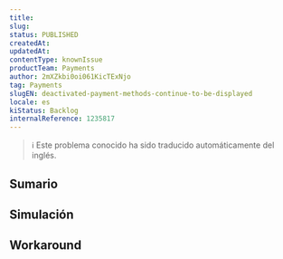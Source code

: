 ```yaml
---
title: 
slug: 
status: PUBLISHED
createdAt: 
updatedAt: 
contentType: knownIssue
productTeam: Payments
author: 2mXZkbi0oi061KicTExNjo
tag: Payments
slugEN: deactivated-payment-methods-continue-to-be-displayed
locale: es
kiStatus: Backlog
internalReference: 1235817
---
```


>ℹ️ Este problema conocido ha sido traducido automáticamente del inglés.

## Sumario

## Simulación

## Workaround

